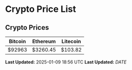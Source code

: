 # Crypto Price List

## Crypto Prices
| Bitcoin | Ethereum | Litecoin |
| ------- | -------- | -------- |
| $92963 | $3260.45 | $103.82 |
**Last Updated:** 2025-01-09 18:56 UTC
**Last Updated:** $DATE$
